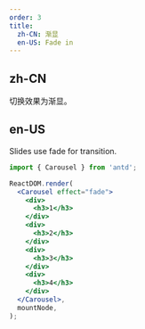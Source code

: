```yaml
---
order: 3
title:
  zh-CN: 渐显
  en-US: Fade in
---
```


## zh-CN

切换效果为渐显。

## en-US

Slides use fade for transition.

```jsx
import { Carousel } from 'antd';

ReactDOM.render(
  <Carousel effect="fade">
    <div>
      <h3>1</h3>
    </div>
    <div>
      <h3>2</h3>
    </div>
    <div>
      <h3>3</h3>
    </div>
    <div>
      <h3>4</h3>
    </div>
  </Carousel>,
  mountNode,
);
```
 